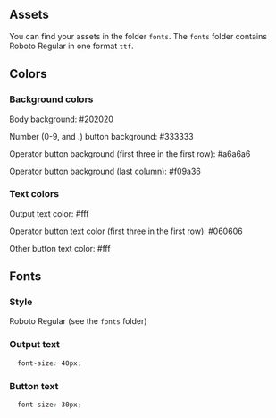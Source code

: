 ## Assets

You can find your assets in the folder `fonts`. The `fonts` folder contains Roboto Regular in one format `ttf`.

## Colors

### Background colors

Body background: #202020

Number (0-9, and .) button background: #333333

Operator button background (first three in the first row): #a6a6a6

Operator button background (last column): #f09a36


### Text colors

Output text color: #fff

Operator button text color (first three in the first row): #060606

Other button text color: #fff


## Fonts

### Style

Roboto Regular (see the `fonts` folder)

### Output text

```css
  font-size: 40px;
```

### Button text

```css
  font-size: 30px;
```